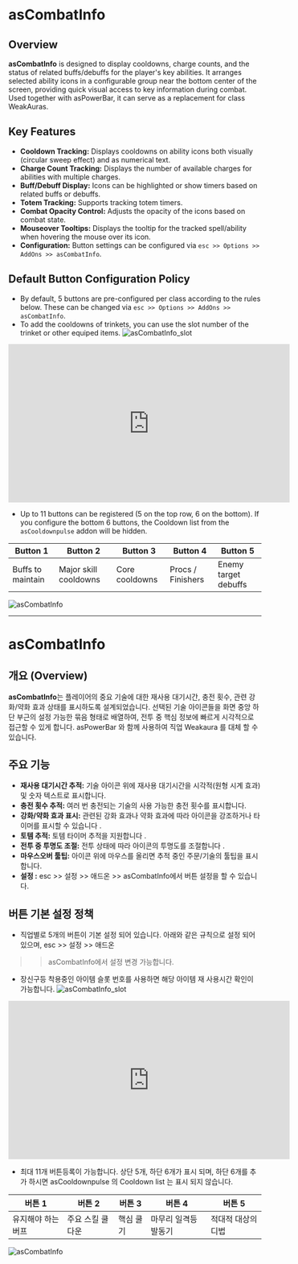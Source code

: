 # asCombatInfo

## Overview

**asCombatInfo** is designed to display cooldowns, charge counts, and the status of related buffs/debuffs for the player's key abilities. It arranges selected ability icons in a configurable group near the bottom center of the screen, providing quick visual access to key information during combat. Used together with asPowerBar, it can serve as a replacement for class WeakAuras.

## Key Features

*   **Cooldown Tracking:** Displays cooldowns on ability icons both visually (circular sweep effect) and as numerical text.
*   **Charge Count Tracking:** Displays the number of available charges for abilities with multiple charges.
*   **Buff/Debuff Display:** Icons can be highlighted or show timers based on related buffs or debuffs.
*   **Totem Tracking:** Supports tracking totem timers.
*   **Combat Opacity Control:** Adjusts the opacity of the icons based on combat state.
*   **Mouseover Tooltips:** Displays the tooltip for the tracked spell/ability when hovering the mouse over its icon.
*   **Configuration:** Button settings can be configured via `esc >> Options >> AddOns >> asCombatInfo`.

## Default Button Configuration Policy

*   By default, 5 buttons are pre-configured per class according to the rules below. These can be changed via `esc >> Options >> AddOns >> asCombatInfo`.
* To add the cooldowns of trinkets, you can use the slot number of the trinket or other equiped items.
![asCombatInfo_slot](https://github.com/aspilla/asMOD/blob/main/.Pictures/ascombatInfo_slot.jpg?raw=true)
<iframe width="560" height="315" src="https://www.youtube.com/embed/m-4M2nrM5yg?si=L4iCMXhTWbXs3i6-" title="YouTube video player" frameborder="0" allow="accelerometer; autoplay; clipboard-write; encrypted-media; gyroscope; picture-in-picture; web-share" referrerpolicy="strict-origin-when-cross-origin" allowfullscreen></iframe>

*   Up to 11 buttons can be registered (5 on the top row, 6 on the bottom). If you configure the bottom 6 buttons, the Cooldown list from the `asCooldownpulse` addon will be hidden.

| Button 1          | Button 2              | Button 3         | Button 4          | Button 5             |
| ----------------- | --------------------- | ---------------- | ----------------- | -------------------- |
| Buffs to maintain | Major skill cooldowns | Core cooldowns   | Procs / Finishers | Enemy target debuffs |



![asCombatInfo](https://github.com/aspilla/asMOD/blob/main/.Pictures/ascombatinfo.jpg?raw=true)

---

# asCombatInfo

## 개요 (Overview)

**asCombatInfo**는 플레이어의 중요 기술에 대한 재사용 대기시간, 충전 횟수, 관련 강화/약화 효과 상태를 표시하도록 설계되었습니다. 선택된 기술 아이콘들을 화면 중앙 하단 부근의 설정 가능한 묶음 형태로 배열하여, 전투 중 핵심 정보에 빠르게 시각적으로 접근할 수 있게 합니다. asPowerBar 와 함께 사용하여 직업 Weakaura 를 대체 할 수 있습니다.


## 주요 기능 

*   **재사용 대기시간 추적:** 기술 아이콘 위에 재사용 대기시간을 시각적(원형 시계 효과) 및 숫자 텍스트로 표시합니다.
*   **충전 횟수 추적:** 여러 번 충전되는 기술의 사용 가능한 충전 횟수를 표시합니다.
*   **강화/약화 효과 표시:** 관련된 강화 효과나 약화 효과에 따라 아이콘을 강조하거나 타이머를 표시할 수 있습니다 .
*   **토템 추적:** 토템 타이머 추적을 지원합니다 .
*   **전투 중 투명도 조절:** 전투 상태에 따라 아이콘의 투명도를 조절합니다 .
*   **마우스오버 툴팁:** 아이콘 위에 마우스를 올리면 추적 중인 주문/기술의 툴팁을 표시합니다.
*   **설정 :** esc >> 설정 >> 애드온 >> asCombatInfo에서 버튼 설정을 할 수 있습니다.


## 버튼 기본 설정 정책

* 직업별로 5개의 버튼이 기본 설정 되어 있습니다. 아래와 같은 규칙으로 설정 되어 있으며, esc >> 설정 >> 애드온 
>> asCombatInfo에서 설정 변경 가능합니다.
* 장신구등 착용중인 아이템 슬롯 번호를 사용하면 해당 아이템 재 사용시간 확인이 가능합니다.
![asCombatInfo_slot](https://github.com/aspilla/asMOD/blob/main/.Pictures/ascombatInfo_slot.jpg?raw=true)
<iframe width="560" height="315" src="https://www.youtube.com/embed/m-4M2nrM5yg?si=L4iCMXhTWbXs3i6-" title="YouTube video player" frameborder="0" allow="accelerometer; autoplay; clipboard-write; encrypted-media; gyroscope; picture-in-picture; web-share" referrerpolicy="strict-origin-when-cross-origin" allowfullscreen></iframe>




* 최대 11개 버튼등록이 가능합니다. 상단 5개, 하단 6개가 표시 되며, 하단 6개를 추가 하시면 asCooldownpulse 의 Cooldown list 는 표시 되지 않습니다.

| 버튼 1 | 버튼 2 | 버튼 3 | 버튼 4 | 버튼 5 |
| ------ |------ |------ |------ |------ |
| 유지해야 하는 버프 | 주요 스킬 쿨 다운 | 핵심 쿨기 | 마무리 일격등 발동기 | 적대적 대상의 디법 |

![asCombatInfo](https://github.com/aspilla/asMOD/blob/main/.Pictures/ascombatinfo.jpg?raw=true)